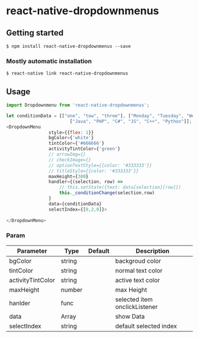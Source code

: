 
# react-native-dropdownmenus

## Getting started

`$ npm install react-native-dropdownmenus --save`

### Mostly automatic installation

`$ react-native link react-native-dropdownmenus`


## Usage
```javascript
import Dropdownmenu from 'react-native-dropdownmenus';

let conditionData = [["one", "tow", "three"], ["Monday", "Tuesday", "Wednesday", "Thursday", "Friday", "Saturday", "Sunday"],
                        ["Java", "PHP", "C#", "JS", "C++", "Python"]];
<DropdownMenu
                style={{flex: 1}}
                bgColor={'white'}
                tintColor={'#666666'}
                activityTintColor={'green'}
                // arrowImg={}
                // checkImage={}
                // optionTextStyle={{color: '#333333'}}
                // titleStyle={{color: '#333333'}}
                maxHeight={300}
                handler={(selection, row) =>
                    // this.setState({text: data[selection][row]})
                    this._conditionChange(selection,row)
                }
                data={conditionData}
                selectIndex={[0,2,0]}>
                
</DropdownMenu>
```
### Param
| Parameter | Type | Default | Description
| ------ | ------ | ------ | ------ |
| bgColor | string |  | backgroud color
| tintColor | string |  | normal text color
| activityTintColor | string |  | active text color 
| maxHeight | number |  | max Height
| hanlder | func |  | selected item onclickListener
| data | Array |  | show Data
| selectIndex | string |  | default selected index




  